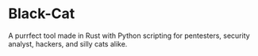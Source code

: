 # Black-Cat
A purrfect tool made in Rust with Python scripting for pentesters, security analyst, hackers, and silly cats alike.
